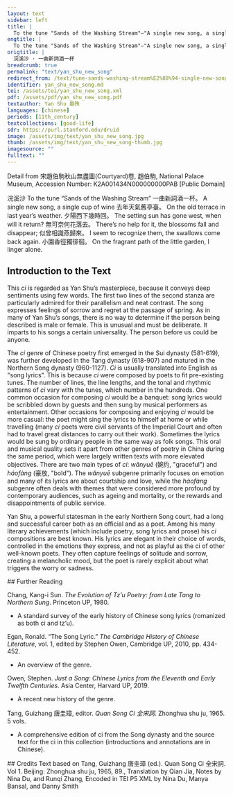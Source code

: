 ```yaml
---
layout: text
sidebar: left
title: |
  To the tune "Sands of the Washing Stream"—"A single new song, a single cup of wine | 浣溪沙 · 一曲新詞酒一杯
engtitle: |
  To the tune "Sands of the Washing Stream"—"A single new song, a single cup of wine
origtitle: |
  浣溪沙 · 一曲新詞酒一杯
breadcrumb: true
permalink: "text/yan_shu_new_song"
redirect_from: /text/tune-sands-washing-stream%E2%80%94-single-new-song-single-cup-wine
identifier: yan_shu_new_song.md
tei: /assets/tei/yan_shu_new_song.xml
pdf: /assets/pdf/yan_shu_new_song.pdf
textauthor: Yan Shu 晏殊
languages: [chinese]
periods: [11th_century]
textcollections: [good-life]
sdr: https://purl.stanford.edu/druid 
image: /assets/img/text/yan_shu_new_song.jpg
thumb: /assets/img/text/yan_shu_new_song-thumb.jpg
imagesource: ""
fulltext: ""
---
```

 Detail from 宋趙伯駒秋山無盡圖(Courtyard)卷, 趙伯駒, National Palace Museum, Accession Number: K2A001434N000000000PAB [Public Domain]

 浣溪沙 To the tune “Sands of the Washing Stream” 一曲新詞酒一杯。 A single new song, a single cup of wine 去年天氣舊亭臺。 On the old terrace in last year’s weather. 夕陽西下幾時回。 The setting sun has gone west, when will it return? 無可奈何花落去。 There’s no help for it, the blossoms fall and disappear; 似曾相識燕歸來。 I seem to recognize them, the swallows come back again. 小園香徑獨徘徊。 On the fragrant path of the little garden, I linger alone. 
 
## Introduction to the Text 
<p>This <em>ci</em> is regarded as Yan Shu’s masterpiece, because it conveys deep sentiments using few words. The first two lines of the second stanza are particularly admired for their parallelism and neat contrast. The song expresses feelings of sorrow and regret at the passage of spring. As in many of Yan Shu’s songs, there is no way to determine if the person being described is male or female. This is unusual and must be deliberate. It imparts to his songs a certain universality. The person before us could be anyone.</p> <p>The <em>ci</em> genre of Chinese poetry first emerged in the Sui dynasty (581-619), was further developed in the Tang dynasty (618-907) and matured in the Northern Song dynasty (960-1127). <em>Ci</em> is usually translated into English as "song lyrics". This is because <em>ci</em> were composed by poets to fit pre-existing tunes. The number of lines, the line lengths, and the tonal and rhythmic patterns of <em>ci</em> vary with the tunes, which number in the hundreds. One common occasion for composing <em>ci</em> would be a banquet: song lyrics would be scribbled down by guests and then sung by musical performers as entertainment. Other occasions for composing and enjoying <em>ci</em> would be more casual: the poet might sing the lyrics to himself at home or while travelling (many <em>ci</em> poets were civil servants of the Imperial Court and often had to travel great distances to carry out their work). Sometimes the lyrics would be sung by ordinary people in the same way as folk songs. This oral and musical quality sets it apart from other genres of poetry in China during the same period, which were largely written texts with more elevated objectives. There are two main types of <em>ci</em>: <em>wǎnyuē</em> (婉约, "graceful") and <em>háofàng</em> (豪放, "bold"). The <em>wǎnyuē</em> subgenre primarily focuses on emotion and many of its lyrics are about courtship and love, while the<em> háofàng</em> subgenre often deals with themes that were considered more profound by contemporary audiences, such as ageing and mortality, or the rewards and disappointments of public service.</p> <p>Yan Shu, a powerful statesman in the early Northern Song court, had a long and successful career both as an official and as a poet. Among his many literary achievements (which include poetry, song lyrics and prose) his <em>ci</em> compositions are best known. His lyrics are elegant in their choice of words, controlled in the emotions they express, and not as playful as the ci of other well-known poets. They often capture feelings of solitude and sorrow, creating a melancholic mood, but the poet is rarely explicit about what triggers the worry or sadness.</p>
## Further Reading 
<p>Chang, Kang-i Sun. <em>The Evolution of Tz’u Poetry: from Late Tang to Northern Sung</em>. Princeton UP, 1980.</p> <ul> <li>A standard survey of the early history of Chinese song lyrics (romanized as both ci and tz’u).</li> </ul> <p>Egan, Ronald. “The Song Lyric.” <em>The Cambridge History of Chinese Literature</em>, vol. 1, edited by Stephen Owen, Cambridge UP, 2010, pp. 434-452.</p> <ul> <li>An overview of the genre.</li> </ul> <p>Owen, Stephen. <em>Just a Song: Chinese Lyrics from the Eleventh and Early Twelfth Centuries</em>. Asia Center, Harvard UP, 2019.</p> <ul> <li>A recent new history of the genre.</li> </ul> <p>Tang, Guizhang 唐圭璋, editor. <em>Quan Song Ci 全宋詞</em>. Zhonghua shu ju, 1965. 5 vols.</p> <ul> <li>A comprehensive edition of ci from the Song dynasty and the source text for the ci in this collection (introductions and annotations are in Chinese).</li> </ul>
## Credits
Text based on Tang, Guizhang 唐圭璋 (ed.). Quan Song Ci 全宋詞. Vol 1. Beijing: Zhonghua shu ju, 1965, 89., Translation by Qian Jia, Notes by Nina Du,  and Runqi Zhang, Encoded in TEI P5 XML by Nina Du, Manya Bansal,  and Danny Smith
